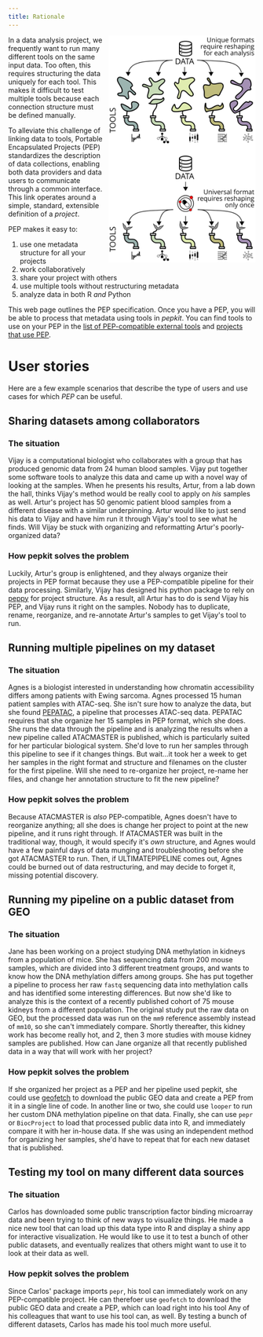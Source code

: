 ```yaml
---
title: Rationale
---
```


<img src="/img/data-munging.svg" alt="" style="float:right; margin-left:10px" width="300px">

In a data analysis project, we frequently want to run many different tools on the same input data. Too often, this requires structuring the data uniquely for each tool. This makes it difficult to test multiple tools because each connection structure must be defined manually.

To alleviate this challenge of linking data to tools, Portable Encapsulated Projects (PEP) standardizes the description of data collections, enabling both data providers and data users to communicate through a common interface. This link operates around a simple, standard, extensible definition of a <i>project</i>.

PEP makes it easy to:

1. use one metadata structure for all your projects
2. work collaboratively
3. share your project with others
4. use multiple tools without restructuring metadata
5. analyze data in both R *and* Python


This web page outlines the PEP specification. Once you have a PEP, you will be able to process that metadata using tools in *pepkit*. You can find tools to use on your PEP in the [list of PEP-compatible external tools](/docs/software/) and [projects that use PEP](/docs/projects/).

# User stories

Here are a few example scenarios that describe the type of users and use cases for which *PEP* can be useful. 

## Sharing datasets among collaborators

### The situation
Vijay is a computational biologist who collaborates with a group that has produced genomic data from 24 human blood samples. Vijay put together some software tools to analyze this data and came up with a novel way of looking at the samples. When he presents his results, Artur, from a lab down the hall, thinks Vijay's method would be really cool to apply on *his* samples as well. Artur's project has 50 genomic patient blood samples from a different disease with a similar underpinning. Artur would like to just send his data to Vijay and have him run it through Vijay's tool to see what he finds. Will Vijay be stuck with organizing and reformatting Artur's poorly-organized data?

### How pepkit solves the problem

Luckily, Artur's group is enlightened, and they always organize their projects in PEP format because they use a PEP-compatible pipeline for their data processing. Similarly, Vijay has designed his python package to rely on [peppy](http://code.databio.org/peppy) for project structure. As a result, all Artur has to do is send Vijay his PEP, and Vijay runs it right on the samples. Nobody has to duplicate, rename, reorganize, and re-annotate Artur's samples to get Vijay's tool to run.

## Running multiple pipelines on my dataset
### The situation
Agnes is a biologist interested in understanding how chromatin accessibility differs among patients with Ewing sarcoma. Agnes processed 15 human patient samples with ATAC-seq. She isn't sure how to analyze the data, but she found [PEPATAC](http://code.databio.org/PEPATAC), a pipeline that processes ATAC-seq data. PEPATAC requires that she organize her 15 samples in PEP format, which she does. She runs the data through the pipeline and is analyzing the results when a new pipeline called ATACMASTER is published, which is particularly suited for her particular biological system. She'd love to run her samples through this pipeline to see if it changes things. But wait...it took her a week to get her samples in the right format and structure and filenames on the cluster for the first pipeline. Will she need to re-organize her project, re-name her files, and change her annotation structure to fit the new pipeline?

### How pepkit solves the problem

Because ATACMASTER is *also* PEP-compatible, Agnes doesn't have to reorganize anything; all she does is change her project to point at the new pipeline, and it runs right through. If ATACMASTER was built in the traditional way, though, it would specify it's *own* structure, and Agnes would have a few painful days of data munging and troubleshooting before she got ATACMASTER to run. Then, if ULTIMATEPIPELINE comes out, Agnes could be burned out of data restructuring, and may decide to forget it, missing potential discovery.



## Running my pipeline on a public dataset from GEO

### The situation

Jane has been working on a project studying DNA methylation in kidneys from a population of mice. She has sequencing data from 200 mouse samples, which are divided into 3 different treatment groups, and wants to know how the DNA methylation differs among groups. She has put together a pipeline to process her raw `fastq` sequencing data into methylation calls and has identified some interesting differences. But now she'd like to analyze this is the context of a recently published cohort of 75 mouse kidneys from a different population. The original study put the raw data on GEO, but the processed data was run on the `mm9` reference assembly instead of `mm10`, so she can't immediately compare. Shortly thereafter, this kidney work has become really hot, and 2, then 3 more studies with mouse kidney samples are published. How can Jane organize all that recently published data in a way that will work with her project?

### How pepkit solves the problem

If she organized her project as a PEP and her pipeline used pepkit, she could use [geofetch](http://code.databio.org/geofetch) to download the public GEO data and create a PEP from it in a single line of code. In another line or two, she could use `looper` to run her custom DNA methylation pipeline on that data. Finally, she can use `pepr` or `BiocProject` to load that processed public data into R, and immediately compare it with her in-house data. If she was using an independent method for organizing her samples, she'd have to repeat that for each new dataset that is published.


## Testing my tool on many different data sources

### The situation

Carlos has downloaded some public transcription factor binding microarray data and been trying to think of new ways to visualize things. He made a nice new tool that can load up this data type into R and display a shiny app for interactive visualization. He would like to use it to test a bunch of other public datasets, and eventually realizes that others might want to use it to look at their data as well. 

### How pepkit solves the problem

Since Carlos' package imports `pepr`, his tool can immediately work on any PEP-compatible project. He can therefoer use `geofetch` to download the public GEO data and create a PEP, which can load right into his tool Any of his colleagues that want to use his tool can, as well. By testing a bunch of different datasets, Carlos has made his tool much more useful.
